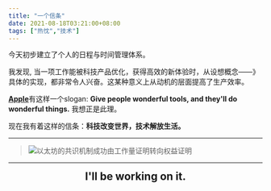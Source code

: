 ```yaml
---
title: "一个信条"
date: 2021-08-18T03:21:00+08:00
tags: ["热忱","技术"]
---
```


今天初步建立了个人的日程与时间管理体系。

我发现, 当一项工作能被科技产品优化，获得高效的新体验时，从设想概念——》具体的实现，都非常令人兴奋。这某种意义上从动机的层面提高了生产效率。

[**Apple**](https://www.apple.com)有这样一个slogan: **Give people wonderful tools, and they'll do wonderful things.** 我想正是此理。

现在我有着这样的信条：**科技改变世界，技术解放生活。**

---

>![](https://gcore.jsdelivr.net/gh/AlexLiu2022/resources/img/eth-pos-activated.JPG)以太坊的共识机制成功由工作量证明转向权益证明

---

<center><strong>
<span style = "font-size: 1.5em">I'll be working on it.</span>
</strong></center>
